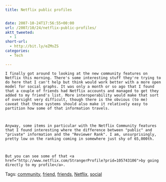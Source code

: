 ```yaml
---
title: Netflix public profiles


date: 2007-10-24T17:56:55+00:00
url: /2007/10/24/netflix-public-profiles/
aktt_tweeted:
  - 1
short-url:
  - http://bit.ly/eZMsZS
categories:
  - Tech

---
```

<div class='microid-mailto+http:sha1:1ae32077488dd21a2e295d5e49db1f7f2a9c4d0e'>
  
    I finally got around to looking at the new community features on Netflix this morning. There's some interesting stuff they're trying to do here that I can't help but think would work better with a more open model for social graphs. It was only a month or so ago that I found that a couple of friends had Netflix accounts and managed to get they added to my friend's list. More interoperability would make that sort of oversight very difficult, though there is the obvious (to me) caveat that these systems should also make it relatively easy to partition how some of that information travels.
  
  
  
    Anyway, some items in particular with the Netflix Community features that I found interesting where the difference between "public" and "private" information and the "Reviewer Rank". I am, unsurprisingly, pretty low on the ranking coming in somewhere just shy of 65,000th.
  
  
  
    But you can see some of that <a href="http://www.netflix.com/StrangerProfile?prid=105743106">by going directly to my profile</a>.
  
</div>

<div class="st-post-tags">
  Tags: <a href="http://www.cavort.org/tag/community/" title="community" rel="tag">community</a>, <a href="http://www.cavort.org/tag/friend/" title="friend" rel="tag">friend</a>, <a href="http://www.cavort.org/tag/friends/" title="friends" rel="tag">friends</a>, <a href="http://www.cavort.org/tag/netflix/" title="Netflix" rel="tag">Netflix</a>, <a href="http://www.cavort.org/tag/social/" title="social" rel="tag">social</a><br />
</div>